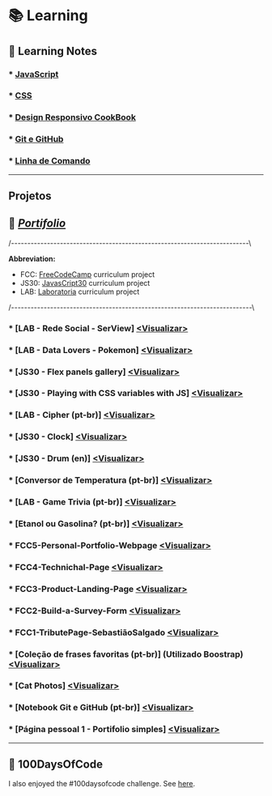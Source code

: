 # :books: Learning 

## :round_pushpin: Learning Notes

### * [JavaScript](https://github.com/hlays/learning-web/tree/master/learning-js)
### * [CSS](https://github.com/hlays/learning-web/tree/master/learning-css)
### * [Design Responsivo CookBook](https://github.com/hlays/learning-web/blob/master/learning-css/design-reponsivo-receita.md)
### * [Git e GitHub](https://github.com/hlays/learning-web/tree/master/Git-GitHub-MyNotebook)
### * [Linha de Comando](https://github.com/hlays/linha-de-comando)

---

## Projetos

## :pushpin: *[Portifolio](https://hlays.github.io/FreeCodeCamp/Responsive-Web-Design-Projects/FCC5-Personal-Portfolio-Webpage/)*

/-------------------------------------------------------------------------\

  **Abbreviation:**                                                         
- FCC:  [FreeCodeCamp](https://www.freecodecamp.org/) curriculum project 
- JS30:  [JavasCript30](https://javascript30.com/) curriculum project    
- LAB:  [Laboratoria](http://laboratoria.la/) curriculum project         

/--------------------------------------------------------------------------\

### * [LAB - Rede Social - SerView] [<Visualizar\>](https://serview-2019.firebaseapp.com/)

### * [LAB - Data Lovers - Pokemon] [<Visualizar\>](https://hlays.github.io/data-lovers/)

### * [JS30 - Flex panels gallery] [<Visualizar\>](https://hlays.github.io/learning-web/js30-flex-panels-gallery/)

### * [JS30 - Playing with CSS variables with JS] [<Visualizar\>](https://hlays.github.io/learning-web/js30-playing-with-css-var/)

### * [LAB - Cipher (pt-br)] [<Visualizar\>](https://hlays.github.io/caesar-cipher/src/index.html)

### * [JS30 - Clock] [<Visualizar\>](https://hlays.github.io/learning-web/JS30-clock/)

### * [JS30 - Drum (en)] [<Visualizar\>](https://hlays.github.io/learning-web/JS30-Drum/)

### * [Conversor de Temperatura (pt-br)] [<Visualizar\>](https://hlays.github.io/learning-web/Projeto-Conversor-de-Temperatura/)

### * [LAB - Game Trivia (pt-br)] [<Visualizar\>](https://hlays.github.io/learning-web/Projeto_Trivia/)

### * [Etanol ou Gasolina? (pt-br)] [<Visualizar\>](https://hlays.github.io/learning-web/Projeto-Etanol-ou-Gasolina/)

### * FCC5-Personal-Portfolio-Webpage [<Visualizar\>](https://hlays.github.io/FreeCodeCamp/Responsive-Web-Design-Projects/FCC5-Personal-Portfolio-Webpage/)

### * FCC4-Technichal-Page [<Visualizar\>](https://hlays.github.io/FreeCodeCamp/Responsive-Web-Design-Projects/FCC4-Technichal-Page/)

### * FCC3-Product-Landing-Page [<Visualizar\>](https://hlays.github.io/FreeCodeCamp/Responsive-Web-Design-Projects/FCC3-Product-Landing-Page/)

### * FCC2-Build-a-Survey-Form [<Visualizar\>](https://hlays.github.io/FreeCodeCamp/Responsive-Web-Design-Projects/FCC2-Build-a-Survey-Form/)

### * FCC1-TributePage-SebastiãoSalgado [<Visualizar\>](https://hlays.github.io/FreeCodeCamp/Responsive-Web-Design-Projects/FCC1-TributePage-SebastiaoSalgado/)

### * [Coleção de frases favoritas (pt-br)] (Utilizado Boostrap) [<Visualizar\>](https://hlays.github.io/learning-web/Frases-com-Bootstrap/)

### * [Cat Photos] [<Visualizar\>](https://hlays.github.io/learning-web/Cats-Photos/)

### * [Notebook Git e GitHub (pt-br)] [<Visualizar\>](https://hlays.github.io/learning-web/Git-GitHub-MyNotebook/)

### * [Página pessoal 1 - Portifolio simples] [<Visualizar\>](https://hlays.github.io/learning-web/Pagina-Pessoal-1/)


---

## :round_pushpin: 100DaysOfCode

I also enjoyed the #100daysofcode challenge. See [here](https://github.com/hlays/My-100-days-of-Code/blob/master/r1-log.md).